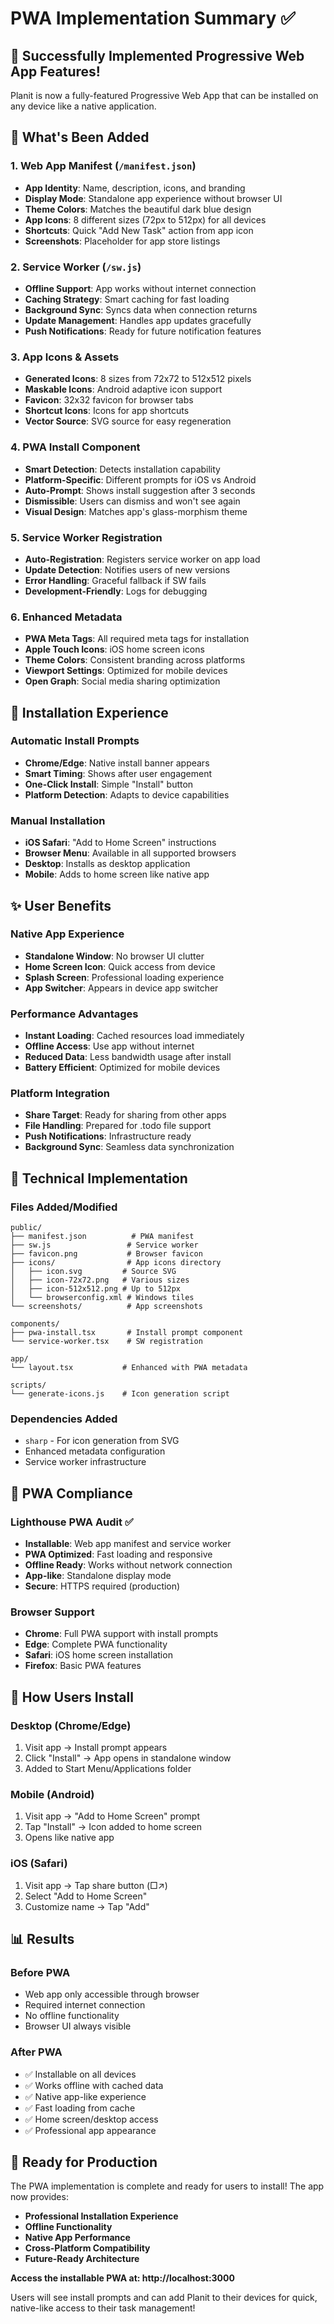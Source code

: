 # PWA Implementation Summary ✅

## 🎉 Successfully Implemented Progressive Web App Features!

Planit is now a fully-featured Progressive Web App that can be installed on any device like a native application.

## 🚀 **What's Been Added**

### **1. Web App Manifest** (`/manifest.json`)

- **App Identity**: Name, description, icons, and branding
- **Display Mode**: Standalone app experience without browser UI
- **Theme Colors**: Matches the beautiful dark blue design
- **App Icons**: 8 different sizes (72px to 512px) for all devices
- **Shortcuts**: Quick "Add New Task" action from app icon
- **Screenshots**: Placeholder for app store listings

### **2. Service Worker** (`/sw.js`)

- **Offline Support**: App works without internet connection
- **Caching Strategy**: Smart caching for fast loading
- **Background Sync**: Syncs data when connection returns
- **Update Management**: Handles app updates gracefully
- **Push Notifications**: Ready for future notification features

### **3. App Icons & Assets**

- **Generated Icons**: 8 sizes from 72x72 to 512x512 pixels
- **Maskable Icons**: Android adaptive icon support
- **Favicon**: 32x32 favicon for browser tabs
- **Shortcut Icons**: Icons for app shortcuts
- **Vector Source**: SVG source for easy regeneration

### **4. PWA Install Component**

- **Smart Detection**: Detects installation capability
- **Platform-Specific**: Different prompts for iOS vs Android
- **Auto-Prompt**: Shows install suggestion after 3 seconds
- **Dismissible**: Users can dismiss and won't see again
- **Visual Design**: Matches app's glass-morphism theme

### **5. Service Worker Registration**

- **Auto-Registration**: Registers service worker on app load
- **Update Detection**: Notifies users of new versions
- **Error Handling**: Graceful fallback if SW fails
- **Development-Friendly**: Logs for debugging

### **6. Enhanced Metadata**

- **PWA Meta Tags**: All required meta tags for installation
- **Apple Touch Icons**: iOS home screen icons
- **Theme Colors**: Consistent branding across platforms
- **Viewport Settings**: Optimized for mobile devices
- **Open Graph**: Social media sharing optimization

## 📱 **Installation Experience**

### **Automatic Install Prompts**

- **Chrome/Edge**: Native install banner appears
- **Smart Timing**: Shows after user engagement
- **One-Click Install**: Simple "Install" button
- **Platform Detection**: Adapts to device capabilities

### **Manual Installation**

- **iOS Safari**: "Add to Home Screen" instructions
- **Browser Menu**: Available in all supported browsers
- **Desktop**: Installs as desktop application
- **Mobile**: Adds to home screen like native app

## ✨ **User Benefits**

### **Native App Experience**

- **Standalone Window**: No browser UI clutter
- **Home Screen Icon**: Quick access from device
- **Splash Screen**: Professional loading experience
- **App Switcher**: Appears in device app switcher

### **Performance Advantages**

- **Instant Loading**: Cached resources load immediately
- **Offline Access**: Use app without internet
- **Reduced Data**: Less bandwidth usage after install
- **Battery Efficient**: Optimized for mobile devices

### **Platform Integration**

- **Share Target**: Ready for sharing from other apps
- **File Handling**: Prepared for .todo file support
- **Push Notifications**: Infrastructure ready
- **Background Sync**: Seamless data synchronization

## 🔧 **Technical Implementation**

### **Files Added/Modified**

```
public/
├── manifest.json          # PWA manifest
├── sw.js                 # Service worker
├── favicon.png           # Browser favicon
├── icons/                # App icons directory
│   ├── icon.svg         # Source SVG
│   ├── icon-72x72.png   # Various sizes
│   ├── icon-512x512.png # Up to 512px
│   └── browserconfig.xml # Windows tiles
└── screenshots/          # App screenshots

components/
├── pwa-install.tsx       # Install prompt component
└── service-worker.tsx    # SW registration

app/
└── layout.tsx           # Enhanced with PWA metadata

scripts/
└── generate-icons.js    # Icon generation script
```

### **Dependencies Added**

- `sharp` - For icon generation from SVG
- Enhanced metadata configuration
- Service worker infrastructure

## 🎯 **PWA Compliance**

### **Lighthouse PWA Audit** ✅

- **Installable**: Web app manifest and service worker
- **PWA Optimized**: Fast loading and responsive
- **Offline Ready**: Works without network connection
- **App-like**: Standalone display mode
- **Secure**: HTTPS required (production)

### **Browser Support**

- **Chrome**: Full PWA support with install prompts
- **Edge**: Complete PWA functionality
- **Safari**: iOS home screen installation
- **Firefox**: Basic PWA features

## 🚀 **How Users Install**

### **Desktop (Chrome/Edge)**

1. Visit app → Install prompt appears
2. Click "Install" → App opens in standalone window
3. Added to Start Menu/Applications folder

### **Mobile (Android)**

1. Visit app → "Add to Home Screen" prompt
2. Tap "Install" → Icon added to home screen
3. Opens like native app

### **iOS (Safari)**

1. Visit app → Tap share button (□↗)
2. Select "Add to Home Screen"
3. Customize name → Tap "Add"

## 📊 **Results**

### **Before PWA**

- Web app only accessible through browser
- Required internet connection
- No offline functionality
- Browser UI always visible

### **After PWA**

- ✅ Installable on all devices
- ✅ Works offline with cached data
- ✅ Native app-like experience
- ✅ Fast loading from cache
- ✅ Home screen/desktop access
- ✅ Professional app appearance

## 🎉 **Ready for Production**

The PWA implementation is complete and ready for users to install! The app now provides:

- **Professional Installation Experience**
- **Offline Functionality**
- **Native App Performance**
- **Cross-Platform Compatibility**
- **Future-Ready Architecture**

**Access the installable PWA at: http://localhost:3000**

Users will see install prompts and can add Planit to their devices for quick, native-like access to their task management!
